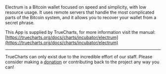 Electrum is a Bitcoin wallet focused on speed and simplicity, with low resource usage. It uses remote servers that handle the most complicated parts of the Bitcoin system, and it allows you to recover your wallet from a secret phrase.


This App is supplied by TrueCharts, for more information visit the manual: [https://truecharts.org/docs/charts/incubator/electrum](https://truecharts.org/docs/charts/incubator/electrum)

---

TrueCharts can only exist due to the incredible effort of our staff.
Please consider making a [donation](https://truecharts.org/docs/about/sponsor) or contributing back to the project any way you can!
